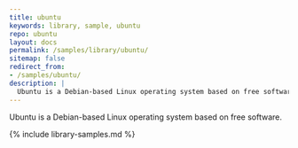 ```yaml
---
title: ubuntu
keywords: library, sample, ubuntu
repo: ubuntu
layout: docs
permalink: /samples/library/ubuntu/
sitemap: false
redirect_from:
- /samples/ubuntu/
description: |
  Ubuntu is a Debian-based Linux operating system based on free software.
---
```


Ubuntu is a Debian-based Linux operating system based on free software.


{% include library-samples.md %}
